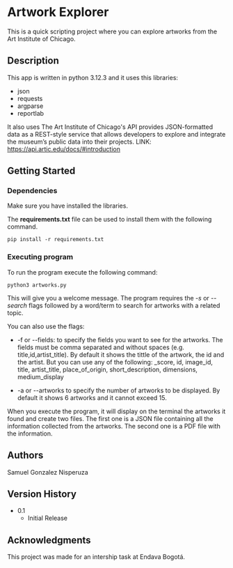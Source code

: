 # Artwork Explorer

This is a quick scripting project where you can explore artworks from the  Art Institute of Chicago.

## Description

This app is written in python 3.12.3 and it uses this libraries: 
- json
- requests
- argparse
- reportlab 

It also uses The Art Institute of Chicago's API provides JSON-formatted data as a REST-style service that allows developers to explore and integrate the museum’s public data into their projects. LINK: https://api.artic.edu/docs/#introduction

## Getting Started

### Dependencies


Make sure you have installed the libraries.

The **requirements.txt** file can be used to install them with the following command.

```
pip install -r requirements.txt
```

### Executing program

To run the program execute the following command:
```
python3 artworks.py
```

This will give you a welcome message. The program requires the _-s_ or _--search_ flags followed by a word/term to search for artworks with a related topic.

You can also use the flags:
- -f or --fields: to specify the fields you want to see for the artworks. The fields must be comma separated and without spaces (e.g. title,id,artist_title). By default it shows the tittle of the artwork, the id and the artist. But you can use any of the following: _score, id, image_id, title, artist_title, place_of_origin, short_description, dimensions, medium_display

- -a or --artworks to specify the number of artworks to be displayed. By default it shows 6 artworks and it cannot exceed 15.

When you execute the program, it will display on the terminal the artworks it found and create two files. The first one is a JSON file containing all the information collected from the artworks. The second one is a PDF file with the information.


## Authors

Samuel Gonzalez Nisperuza

## Version History


* 0.1
    * Initial Release



## Acknowledgments

This project was made for an intership task at Endava Bogotá.
